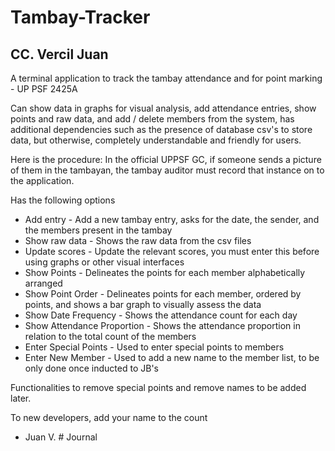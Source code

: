 # Tambay-Tracker

## CC. Vercil Juan

A terminal application to track the tambay attendance and for point marking - UP PSF 2425A

Can show data in graphs for visual analysis, add attendance entries, show points and raw data, and add / delete members from the system, has additional dependencies such as the presence of database csv's to store data, but otherwise, completely understandable and friendly for users.

Here is the procedure:
    In the official UPPSF GC, if someone sends a picture of them in the tambayan, the tambay auditor must record that instance on to the application.

Has the following options
-   Add entry - Add a new tambay entry, asks for the date, the sender, and the members present in the tambay
-   Show raw data - Shows the raw data from the csv files
-   Update scores - Update the relevant scores, you must enter this before using graphs or other visual interfaces
-   Show Points - Delineates the points for each member alphabetically arranged
-   Show Point Order - Delineates points for each member, ordered by points, and shows a bar graph to visually assess the data
-   Show Date Frequency - Shows the attendance count for each day
-   Show Attendance Proportion - Shows the attendance proportion in relation to the total count of the members
-   Enter Special Points - Used to enter special points to members
-   Enter New Member - Used to add a new name to the member list, to be only done once inducted to JB's

Functionalities to remove special points and remove names to be added later.

To new developers, add your name to the count
- Juan V.
#   J o u r n a l  
 